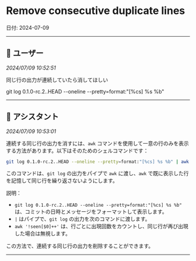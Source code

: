 # Remove consecutive duplicate lines

日付: 2024-07-09

---

## 👤 ユーザー
*2024/07/09 10:52:51*

同じ行の出力が連続していたら消してほしい

git log 0.1.0-rc.2..HEAD --oneline --pretty=format:"[%cs] %s %b"

---

## 🤖 アシスタント
*2024/07/09 10:53:01*

連続する同じ行の出力を消すには、`awk` コマンドを使用して一意の行のみを表示する方法があります。以下はそのためのシェルコマンドです：

```bash
git log 0.1.0-rc.2..HEAD --oneline --pretty=format:"[%cs] %s %b" | awk '!seen[$0]++'
```

このコマンドは、`git log` の出力をパイプで `awk` に渡し、`awk` で既に表示した行を記憶して同じ行を繰り返さないようにします。

説明：
- `git log 0.1.0-rc.2..HEAD --oneline --pretty=format:"[%cs] %s %b"` は、コミットの日時とメッセージをフォーマットして表示します。
- `|` はパイプで、`git log` の出力を次のコマンドに渡します。
- `awk '!seen[$0]++'` は、行ごとに出現回数をカウントし、同じ行が再び出現した場合は無視します。

この方法で、連続する同じ行の出力を削除することができます。

---
